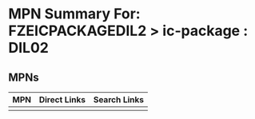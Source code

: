 



# MPN Summary For: FZEICPACKAGEDIL2 > ic-package : DIL02

## MPNs
  

|MPN|Direct Links|Search Links|
| :--- | :--- | :--- |
||||

